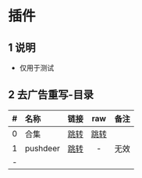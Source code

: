 # 插件

## 1 说明

* 仅用于测试

## 2 去广告重写-目录

|#|名称|链接|raw|备注|
|:----:|:----|:----:|:----:|:----:|
|0|合集|[跳转](/plugin/ad2all.plugin)|[跳转](https://raw.githubusercontent.com/xilemon/loon/main/plugin/ad2all.plugin)| |
|1|pushdeer|[跳转](/plugin/pushdeer.plugin)|-|无效|
|-| | | |
